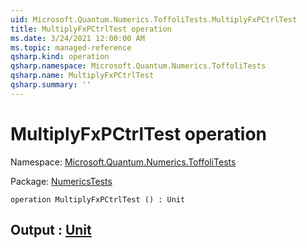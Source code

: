 ```yaml
---
uid: Microsoft.Quantum.Numerics.ToffoliTests.MultiplyFxPCtrlTest
title: MultiplyFxPCtrlTest operation
ms.date: 3/24/2021 12:00:00 AM
ms.topic: managed-reference
qsharp.kind: operation
qsharp.namespace: Microsoft.Quantum.Numerics.ToffoliTests
qsharp.name: MultiplyFxPCtrlTest
qsharp.summary: ''
---
```


# MultiplyFxPCtrlTest operation

Namespace: [Microsoft.Quantum.Numerics.ToffoliTests](xref:Microsoft.Quantum.Numerics.ToffoliTests)

Package: [NumericsTests](https://nuget.org/packages/NumericsTests)




```qsharp
operation MultiplyFxPCtrlTest () : Unit
```


## Output : [Unit](xref:microsoft.quantum.lang-ref.unit)

